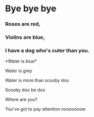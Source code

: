 #  Bye bye bye 
### Roses are red,
### Violins are blue,
### I have a dog who's cuter than you.

<p>*Water is blue*<p>
<p>Water is grey<p>
<p>Water is more than scooby doo<p>

<p>Scooby doo be doo<p>
<p>Where are you?<p>
<p>You've got to pay attention nooooooow<p>
